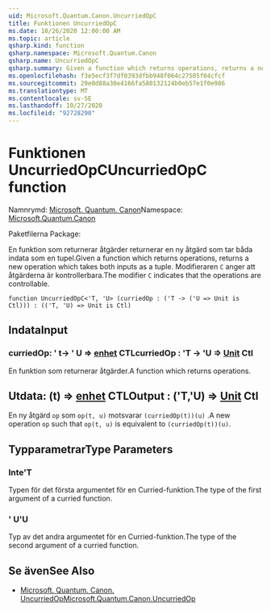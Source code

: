 ```yaml
---
uid: Microsoft.Quantum.Canon.UncurriedOpC
title: Funktionen UncurriedOpC
ms.date: 10/26/2020 12:00:00 AM
ms.topic: article
qsharp.kind: function
qsharp.namespace: Microsoft.Quantum.Canon
qsharp.name: UncurriedOpC
qsharp.summary: Given a function which returns operations, returns a new operation which takes both inputs as a tuple. The modifier `C` indicates that the operations are controllable.
ms.openlocfilehash: f3e5ecf3f7df0393dfbb948f064c27505f04cfcf
ms.sourcegitcommit: 29e0d88a30e4166fa580132124b0eb57e1f0e986
ms.translationtype: MT
ms.contentlocale: sv-SE
ms.lasthandoff: 10/27/2020
ms.locfileid: "92728290"
---
```

# <a name="uncurriedopc-function"></a><span data-ttu-id="61f95-102">Funktionen UncurriedOpC</span><span class="sxs-lookup"><span data-stu-id="61f95-102">UncurriedOpC function</span></span>

<span data-ttu-id="61f95-103">Namnrymd: [Microsoft. Quantum. Canon](xref:Microsoft.Quantum.Canon)</span><span class="sxs-lookup"><span data-stu-id="61f95-103">Namespace: [Microsoft.Quantum.Canon](xref:Microsoft.Quantum.Canon)</span></span>

<span data-ttu-id="61f95-104">Paketfilerna [](https://nuget.org/packages/)</span><span class="sxs-lookup"><span data-stu-id="61f95-104">Package: [](https://nuget.org/packages/)</span></span>


<span data-ttu-id="61f95-105">En funktion som returnerar åtgärder returnerar en ny åtgärd som tar båda indata som en tupel.</span><span class="sxs-lookup"><span data-stu-id="61f95-105">Given a function which returns operations, returns a new operation which takes both inputs as a tuple.</span></span>
<span data-ttu-id="61f95-106">Modifieraren `C` anger att åtgärderna är kontrollerbara.</span><span class="sxs-lookup"><span data-stu-id="61f95-106">The modifier `C` indicates that the operations are controllable.</span></span>

```qsharp
function UncurriedOpC<'T, 'U> (curriedOp : ('T -> ('U => Unit is Ctl))) : (('T, 'U) => Unit is Ctl)
```


## <a name="input"></a><span data-ttu-id="61f95-107">Indata</span><span class="sxs-lookup"><span data-stu-id="61f95-107">Input</span></span>

### <a name="curriedop--t---u--unit-ctl"></a><span data-ttu-id="61f95-108">curriedOp: ' t-> ' U => [enhet](xref:microsoft.quantum.lang-ref.unit) CTL</span><span class="sxs-lookup"><span data-stu-id="61f95-108">curriedOp : 'T -> 'U => [Unit](xref:microsoft.quantum.lang-ref.unit) Ctl</span></span>

<span data-ttu-id="61f95-109">En funktion som returnerar åtgärder.</span><span class="sxs-lookup"><span data-stu-id="61f95-109">A function which returns operations.</span></span>



## <a name="output--tu--unit-ctl"></a><span data-ttu-id="61f95-110">Utdata: (t) => [enhet](xref:microsoft.quantum.lang-ref.unit) CTL</span><span class="sxs-lookup"><span data-stu-id="61f95-110">Output : ('T,'U) => [Unit](xref:microsoft.quantum.lang-ref.unit) Ctl</span></span>

<span data-ttu-id="61f95-111">En ny åtgärd `op` som `op(t, u)` motsvarar `(curriedOp(t))(u)` .</span><span class="sxs-lookup"><span data-stu-id="61f95-111">A new operation `op` such that `op(t, u)` is equivalent to `(curriedOp(t))(u)`.</span></span>

## <a name="type-parameters"></a><span data-ttu-id="61f95-112">Typparametrar</span><span class="sxs-lookup"><span data-stu-id="61f95-112">Type Parameters</span></span>

### <a name="t"></a><span data-ttu-id="61f95-113">Inte</span><span class="sxs-lookup"><span data-stu-id="61f95-113">'T</span></span>

<span data-ttu-id="61f95-114">Typen för det första argumentet för en Curried-funktion.</span><span class="sxs-lookup"><span data-stu-id="61f95-114">The type of the first argument of a curried function.</span></span>
### <a name="u"></a><span data-ttu-id="61f95-115">' U</span><span class="sxs-lookup"><span data-stu-id="61f95-115">'U</span></span>

<span data-ttu-id="61f95-116">Typ av det andra argumentet för en Curried-funktion.</span><span class="sxs-lookup"><span data-stu-id="61f95-116">The type of the second argument of a curried function.</span></span>

## <a name="see-also"></a><span data-ttu-id="61f95-117">Se även</span><span class="sxs-lookup"><span data-stu-id="61f95-117">See Also</span></span>

- [<span data-ttu-id="61f95-118">Microsoft. Quantum. Canon. UncurriedOp</span><span class="sxs-lookup"><span data-stu-id="61f95-118">Microsoft.Quantum.Canon.UncurriedOp</span></span>](xref:Microsoft.Quantum.Canon.UncurriedOp)